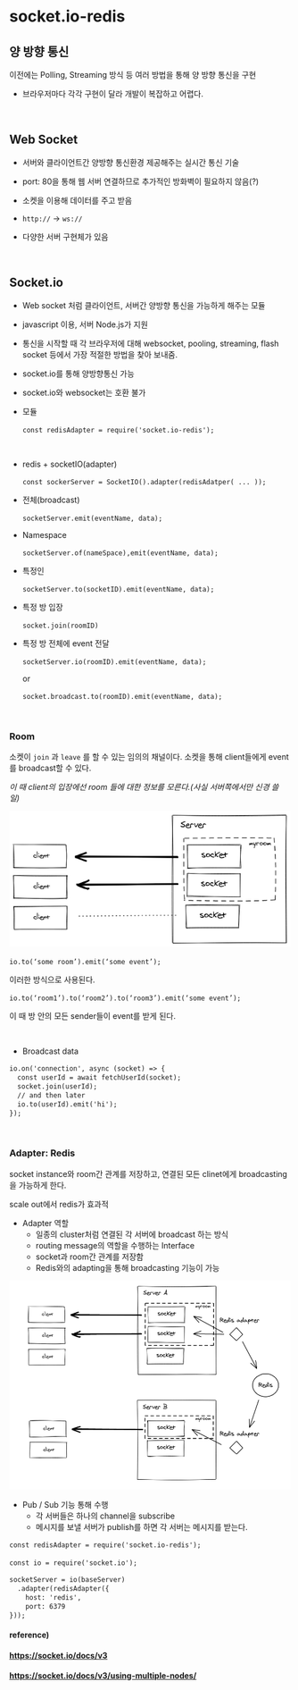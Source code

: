 
# socket.io-redis

## 양 방향 통신
이전에는 Polling, Streaming 방식 등 여러 방법을 통해 양 방향 통신을 구현
* 브라우저마다 각각 구현이 달라 개발이 복잡하고 어렵다.
<br>

## Web Socket
* 서버와 클라이언트간 양방향 통신환경 제공해주는 실시간 통신 기술 <br>

* port: 80을 통해 웹 서버 연결하므로 추가적인 방화벽이 필요하지 않음(?) <br>

* 소켓을 이용해 데이터를 주고 받음 <br>

* `http://` → `ws://` <br>

* 다양한 서버 구현체가 있음 <br>
<br>


## Socket.io

* Web socket 처럼 클라이언트, 서버간 양방향 통신을 가능하게 해주는 모듈 <br>

* javascript 이용, 서버 Node.js가 지원 <br>

* 통신을 시작할 때 각 브라우저에 대해 websocket, pooling, streaming, flash socket 등에서 가장 적절한 방법을 찾아 보내줌. <br>

* socket.io를 통해 양방향통신 가능 <br>

* socket.io와 websocket는 호환 불가 <br>

 * 모듈

    `const redisAdapter = require('socket.io-redis');`

 <br>

 * redis + socketIO(adapter)

    `const sockerServer = SocketIO().adapter(redisAdatper( ... ));`

- 전체(broadcast)

    `socketServer.emit(eventName, data);`

- Namespace

    `socketServer.of(nameSpace),emit(eventName, data);`

- 특정인

    `socketServer.to(socketID).emit(eventName, data);`

- 특정 방 입장

    `socket.join(roomID)`

- 특정 방 전체에 event 전달

    `socketServer.io(roomID).emit(eventName, data);`

    or

    `socket.broadcast.to(roomID).emit(eventName, data);`


<br>

### Room

소켓이 `join` 과 `leave` 를 할 수 있는 임의의 채널이다. 소켓을 통해 client들에게 event를 broadcast할 수 있다.<br>

  *이 때 client의 입장에선 room 들에 대한 정보를 모른다.(사실 서버쪽에서만 신경 쓸 일)*
<br>

<img src = "./images/room.png">

`io.to(‘some room’).emit(‘some event’);`

이러한 방식으로 사용된다.

`io.to(‘room1’).to(‘room2’).to(‘room3’).emit(‘some event’);`

이 때 방 안의 모든 sender들이 event를 받게 된다.

<br>


* Broadcast data
```
io.on('connection', async (socket) => {
  const userId = await fetchUserId(socket);
  socket.join(userId);
  // and then later
  io.to(userId).emit('hi');
});

```
<br>

### Adapter: Redis
socket instance와 room간 관계를 저장하고, 연결된 모든 clinet에게 broadcasting을 가능하게 한다.<br>

scale out에서 redis가 효과적

- Adapter 역할
    - 일종의 cluster처럼 연결된 각 서버에 broadcast 하는 방식
    - routing message의 역할을 수행하는 Interface
    - socket과 room간 관계를 저장함
    - Redis와의 adapting을 통해 broadcasting 기능이 가능

<img src = "./images/redisadapter.png">

- Pub / Sub 기능 통해 수행
    - 각 서버들은 하나의 channel을 subscribe
    - 메시지를 보낼 서버가 publish를 하면 각 서버는 메시지를 받는다.

```
const redisAdapter = require('socket.io-redis');

const io = require('socket.io');
```

```
socketServer = io(baseServer)
  .adapter(redisAdapter({
    host: 'redis',
    port: 6379
}));
```



#### reference) <br>

#### https://socket.io/docs/v3 <br>

#### https://socket.io/docs/v3/using-multiple-nodes/